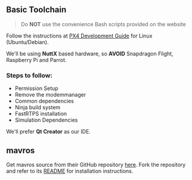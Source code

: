 ## Basic Toolchain

> Do **NOT** use the convenience Bash scripts provided on the website

Follow the instructions at [PX4 Development Guide](https://dev.px4.io/en/setup/dev_env_linux_ubuntu.html) for Linux (Ubuntu/Debian).

We'll be using **NuttX** based hardware, so **AVOID** Snapdragon Flight, Raspberry Pi and Parrot.

### Steps to follow:
* Permission Setup
* Remove the modemmanager
* Common dependencies
* Ninja build system
* FastRTPS installation
* Simulation Dependencies

We'll prefer **Qt Creator** as our IDE.


## mavros

Get mavros source from their GitHub repository [here](https://github.com/mavlink/mavros). Fork the repository and refer to its [README](https://github.com/mavlink/mavros/blob/master/mavros/README.md) for installation instructions.